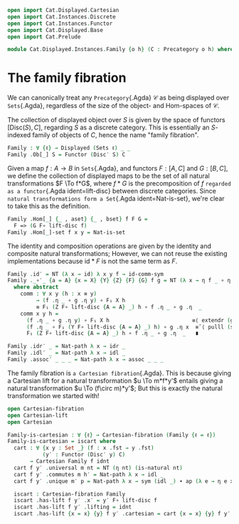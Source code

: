 ```agda
open import Cat.Displayed.Cartesian
open import Cat.Instances.Discrete
open import Cat.Instances.Functor
open import Cat.Displayed.Base
open import Cat.Prelude

module Cat.Displayed.Instances.Family {o h} (C : Precategory o h) where
```

<!--
```
open import Cat.Reasoning C
open Displayed
open Functor
open _=>_
```
-->

# The family fibration

We can canonically treat any `Precategory`{.Agda} $\mathcal{C}$ as being
displayed over `Sets`{.Agda}, regardless of the size of the object- and
Hom-spaces of $\mathcal{C}$. 

The collection of displayed object over $S$ is given by the space of
functors $[\mathrm{Disc}(S),C]$, regarding $S$ as a discrete category.
This is essentially an $S$-indexed family of objects of $C$, hence the
name "family fibration".

```agda
Family : ∀ {ℓ} → Displayed (Sets ℓ) _ _
Family .Ob[_] S = Functor (Disc′ S) C
```

Given a map $f : A \to B$ in `Sets`{.Agda}, and functors $F : [A,C]$ and
$G : [B,C]$, we define the collection of displayed maps to be the set of
all natural transformations $F \To f*G$, where $f*G$ is the
precomposition of $f$ `regarded as a functor`{.Agda ident=lift-disc}
between discrete categories. Since `natural transformations form a
Set`{.Agda ident=Nat-is-set}, we're clear to take this as the definition.

```agda
Family .Hom[_] {_ , aset} {_ , bset} f F G = 
  F => (G F∘ lift-disc f)
Family .Hom[_]-set f x y = Nat-is-set
```

The identity and composition operations are given by the identity and
composite natural transformations; However, we can not reuse the
existing implementations because $\mathrm{id}*F$ is not the same term as
$F$.

```agda
Family .id′ = NT (λ x → id) λ x y f → id-comm-sym
Family ._∘′_ {a = A} {x = X} {Y} {Z} {F} {G} f g = NT (λ x → η f _ ∘ η g _) comm
  where abstract
    comm : ∀ x y (h : x ≡ y) 
         → (f .η _ ∘ g .η y) ∘ F₁ X h 
         ≡ F₁ (Z F∘ lift-disc {A = A} _) h ∘ f .η _ ∘ g .η  _
    comm x y h =
      (f .η _ ∘ g .η y) ∘ F₁ X h                          ≡⟨ extendr (g .is-natural _ _ _) ⟩
      (f .η _ ∘ F₁ (Y F∘ lift-disc {A = A} _) h) ∘ g .η x  ≡˘⟨ pulll (sym (f .is-natural _ _ _)) ⟩
      F₁ (Z F∘ lift-disc {A = A} _) h ∘ f .η _ ∘ g .η  _   ∎

Family .idr′ _ = Nat-path λ x → idr _
Family .idl′ _ = Nat-path λ x → idl _
Family .assoc′ _ _ _ = Nat-path λ x → assoc _ _ _
```

The family fibration is `a Cartesian fibration`{.Agda}. This is because
giving a Cartesian lift for a natural transformation $u \To
m*f*y'$ entails giving a natural transformation $u \To (f\circ
m)*y'$; But this is exactly the natural transformation we started with!

```agda
open Cartesian-fibration
open Cartesian-lift
open Cartesian

Family-is-cartesian : ∀ {ℓ} → Cartesian-fibration (Family {ℓ = ℓ})
Family-is-cartesian = iscart where
  cart : ∀ {x y : Set _} (f : x .fst → y .fst) 
           (y′ : Functor (Disc′ y) C)
       → Cartesian Family f idnt
  cart f y′ .universal m nt = NT (η nt) (is-natural nt)
  cart f y′ .commutes m h′ = Nat-path λ x → idl _
  cart f y′ .unique m′ p = Nat-path λ x → sym (idl _) ∙ ap (λ e → η e x) p

  iscart : Cartesian-fibration Family
  iscart .has-lift f y′ .x′ = y′ F∘ lift-disc f
  iscart .has-lift f y′ .lifting = idnt
  iscart .has-lift {x = x} {y} f y′ .cartesian = cart {x = x} {y} f y′
```
